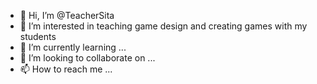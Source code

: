 - 👋 Hi, I’m @TeacherSita
- 👀 I’m interested in teaching game design and creating games with my students
- 🌱 I’m currently learning ...
- 💞️ I’m looking to collaborate on ...
- 📫 How to reach me ...

<!---
TeacherSita/TeacherSita is a ✨ special ✨ repository because its `README.md` (this file) appears on your GitHub profile.
You can click the Preview link to take a look at your changes.
--->
